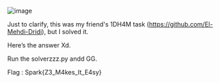 ![image](https://github.com/user-attachments/assets/89ddb15d-7ffe-41f8-b318-22c23e8dd2b1)

Just to clarify, this was my friend's 1DH4M  task (https://github.com/El-Mehdi-Dridi), but I solved it. 

Here’s the answer Xd.

Run the solverzzz.py andd GG.

Flag : Spark{Z3_M4kes_It_E4sy}


